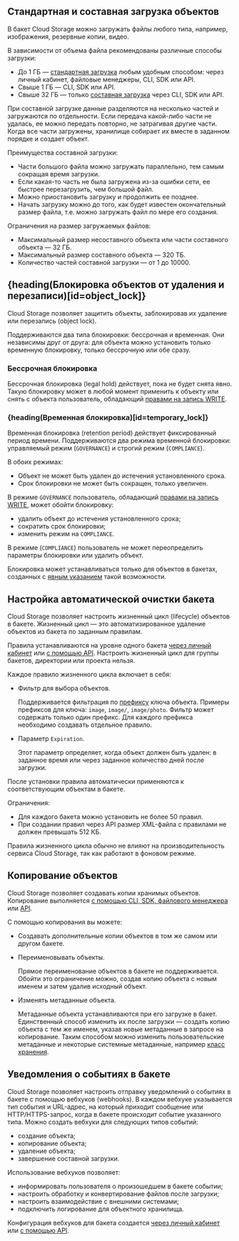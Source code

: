 ## Стандартная и составная загрузка объектов

В бакет Cloud Storage можно загружать файлы любого типа, например, изображения, резервные копии, видео.

В зависимости от объема файла рекомендованы различные способы загрузки:

- До 1 ГБ — [стандартная загрузка](../../service-management/objects/upload-object#standard_upload) любым удобным способом: через личный кабинет, файловые менеджеры, CLI, SDK или API.
- Свыше 1 ГБ — CLI, SDK или API.
- Свыше 32 ГБ — только [составная загрузка](../../service-management/objects/upload-object#multipart_upload) через CLI, SDK или API.

При составной загрузке данные разделяются на несколько частей и загружаются по отдельности. Если передача какой-либо части не удалась, ее можно передать повторно, не затрагивая другие части. Когда все части загружены, хранилище собирает их вместе в заданном порядке и создает объект.

Преимущества составной загрузки:

- Части большого файла можно загружать параллельно, тем самым сокращая время загрузки.
- Если какая-то часть не была загружена из-за ошибки сети, ее быстрее перезагрузить, чем большой файл.
- Можно приостановить загрузку и продолжить ее позднее.
- Начать загрузку можно до того, как будет известен окончательный размер файла, т.е. можно загружать файл по мере его создания.

<info>

Ограничения на размер загружаемых файлов:

- Максимальный размер несоставного объекта или части составного объекта — 32 ГБ.
- Максимальный размер составного объекта — 320 ТБ.
- Количество частей составной загрузки — от 1 до 10000.

</info>

## {heading(Блокировка объектов от удаления и перезаписи)[id=object_lock]}

Cloud Storage позволяет защитить объекты, заблокировав их удаление или перезапись (object lock).

Поддерживаются два типа блокировки: бессрочная и временная. Они независимы друг от друга: для объекта можно установить только временную блокировку, только бессрочную или обе сразу.

### Бессрочная блокировка

Бессрочная блокировка (legal hold) действует, пока не будет снята явно. Такую блокировку может в любой момент применить к объекту или снять с объекта пользователь, обладающий [правами на запись WRITE](../../service-management/access-management/s3-acl#permissons).

### {heading(Временная блокировка)[id=temporary_lock]}

Временная блокировка (retention period) действует фиксированный период времени. Поддерживаются два режима временной блокировки: управляемый режим (`GOVERNANCE`) и строгий режим (`COMPLIANCE`).

В обоих режимах:

- Объект не может быть удален до истечения установленного срока.
- Срок блокировки не может быть сокращен, только увеличен.

В режиме `GOVERNANCE` пользователь, обладающий [правами на запись WRITE](../../service-management/access-management/s3-acl#permissons), может обойти блокировку:

- удалить объект до истечения установленного срока;
- сократить срок блокировки;
- изменить режим на `COMPLIANCE`.

В режиме (`COMPLIANCE`) пользователь не может переопределить параметры блокировки или удалить объект.

<warn>

Блокировка может устанавливаться только для объектов в бакетах, созданных с [явным указанием](../../service-management/buckets/create-bucket#ways_to_create_bucket) такой возможности.

</warn>

## Настройка автоматической очистки бакета

Cloud Storage позволяет настроить жизненный цикл (lifecycle) объектов в бакете. Жизненный цикл — это автоматизированное удаление объектов из бакета по заданным правилам.

Правила устанавливаются на уровне одного бакета [через личный кабинет](../../service-management/buckets/manage-bucket#manage_lifecycle) или [с помощью API](/ru/tools-for-using-services/api/api-spec/s3-rest-api/lifecycle-api). Настроить жизненный цикл для группы бакетов, директории или проекта нельзя.

Каждое правило жизненного цикла включает в себя:

- Фильтр для выбора объектов.

  <!--- добавить якорь bucket к ссылке, когда соответствующий раздел про префикс будет написан --->
  Поддерживается фильтрация по [префиксу](../about) ключа объекта. Примеры префиксов для ключа: `image`, `image/`, `image/photo`. Фильтр может содержать только один префикс. Для каждого префикса необходимо создавать отдельное правило.

- Параметр `Expiration`.

  Этот параметр определяет, когда объект должен быть удален: в заданное время или через заданное количество дней после загрузки.

После установки правила автоматически применяются к соответствующим объектам в бакете.

Ограничения:

- Для каждого бакета можно установить не более 50 правил.
- При создании правил через API размер XML-файла с правилами не должен превышать 512 КБ.

Правила жизненного цикла обычно не влияют на производительность сервиса Cloud Storage, так как работают в фоновом режиме.

## Копирование объектов

Cloud Storage позволяет создавать копии хранимых объектов. Копирование выполняется [с помощью CLI, SDK, файлового менеджера](../../service-management/objects/manage-object#copy_object) или [API](/ru/tools-for-using-services/api/api-spec/s3-rest-api/object-api#copy).

С помощью копирования вы можете:

- Создавать дополнительные копии объектов в том же самом или другом бакете.
- Переименовывать объекты.

  Прямое переименование объектов в бакете не поддерживается. Обойти это ограничение можно, создав копию объекта с новым именем и затем удалив исходный объект.

- Изменять метаданные объекта.

  Метаданные объекта устанавливаются при его загрузке в бакет. Единственный способ изменить их после загрузки — создать копию объекта с тем же именем, указав новые метаданные в запросе на копирование. Таким способом можно изменить пользовательские метаданные и некоторые системные метаданные, например [класс хранения](../about#storage_class).

## Уведомления о событиях в бакете

Cloud Storage позволяет настроить отправку уведомлений о событиях в бакете с помощью вебхуков (webhooks). В каждом вебхуке указывается тип события и URL-адрес, на который приходит сообщение или HTTP/HTTPS-запрос, когда в бакете происходит событие указанного типа. Можно создать вебхуки для следующих типов событий:

- создание объекта;
- копирование объекта;
- удаление объекта;
- завершение составной загрузки.

Использование вебхуков позволяет:

- информировать пользователя о произошедшем в бакете событии;
- настроить обработку и конвертирование файлов после загрузки;
- настроить взаимодействие с внешними системами;
- подключить логирование для объектного хранилища.

Конфигурация вебхуков для бакета создается [через личный кабинет](../../service-management/buckets/manage-bucket#manage_webhooks) или [с помощью API](/ru/tools-for-using-services/api/api-spec/s3-rest-api/webhook-api).
